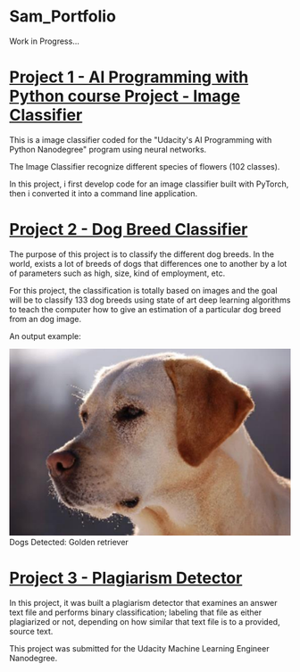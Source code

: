 # Sam_Portfolio
Work in Progress...

# [Project 1 - AI Programming with Python course Project - Image Classifier](https://github.com/samux87/Image_Classifier)  

This is a image classifier coded for the "Udacity's AI Programming with Python Nanodegree" program using neural networks.

The Image Classifier recognize different species of flowers (102 classes).

In this project, i first develop code for an image classifier built with PyTorch, then i converted it into a command line application.


# [Project 2 - Dog Breed Classifier](https://github.com/samux87/Dog_Breed_Classifier)  

The purpose of this project is to classify the different dog breeds. In the world, exists a lot of breeds of dogs that differences one to another by a lot of parameters such as high, size, kind of employment, etc. 

For this project, the classification is totally based on images and the goal will be to classify 133 dog breeds using state of art deep learning algorithms to teach the computer how to give an estimation of a particular dog breed from an dog image.

An output example:

![Dogs Detected: Golden retriever](images/dog.png)  
Dogs Detected: Golden retriever

# [Project 3 - Plagiarism Detector](https://github.com/samux87/Sagemaker_Plagiarism_Detector)  

In this project, it was built a plagiarism detector that examines an answer text file and performs binary classification; labeling that file as either plagiarized or not, depending on how similar that text file is to a provided, source text. 

This project was submitted for the Udacity Machine Learning Engineer Nanodegree.

